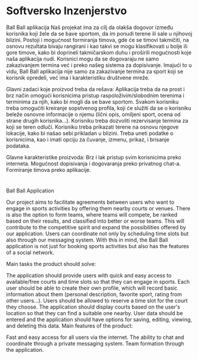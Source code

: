 ﻿# Softversko Inzenjerstvo
 Ball Ball aplikacija
Naš projekat ima za cilj da olakša dogovor između korisnika koji žele da se bave sportom, da im ponudi terene ili sale u njihovoj blizini. Postoji i mogućnost formiranja timova, gde će se timovi takmičiti, na osnovu rezultata bivaju rangirani i kao takvi se mogu klasifikovati u bolje ili gore timove, kako bi doprineli takmičarskom duhu i  proširili mogućnosti koje naša aplikacija nudi. Korisnici mogu da se dogovaraju ne samo zakazivanjem termina već i preko našeg sistema za dopisivanje. Imajući to u vidu, Ball Ball aplikacija nije samo za zakazivanje termina za sport koji se korisnik opredeli, već ima i karakteristiku društvene mreže.

Glavni zadaci koje proizvod treba da rešava:
Aplikacija treba da na prost i brz način omogući korisnicima pristup raspoloživim/slobodnim terenima i terminima za njih, kako bi mogli da se bave sportom. 
Svakom korisniku treba omogućiti kreiranje sopstvenog profila, koji će služiti da se o korisniku beleže osnovne informacije o njemu (lični opis, omiljeni sport, ocena od strane drugih korisnika...).
Korisniku treba dozvoliti rezervisanje termina za koji se teren odluči.
	Korisniku treba prikazati terene na osnovu njegove lokacije, kako bi našao sebi prikladan u blizini.
	Treba uneti podatke o korisnicima, kao i imati opciju za čuvanje, izmenu, prikaz, i brisanje podataka.

Glavne karakteristike proizvoda:
Brz i lak pristup svim korisnicima preko interneta.
Mogućnost dopisivanja i dogovaranja preko privatnog chat-a.
Formiranje timova preko aplikacije.


# 
Ball Ball Application

Our project aims to facilitate agreements between users who want to engage in sports activities by offering them nearby courts or venues. There is also the option to form teams, where teams will compete, be ranked based on their results, and classified into better or worse teams. This will contribute to the competitive spirit and expand the possibilities offered by our application. Users can coordinate not only by scheduling time slots but also through our messaging system. With this in mind, the Ball Ball application is not just for booking sports activities but also has the features of a social network.

Main tasks the product should solve:

The application should provide users with quick and easy access to available/free courts and time slots so that they can engage in sports.
Each user should be able to create their own profile, which will record basic information about them (personal description, favorite sport, rating from other users...).
Users should be allowed to reserve a time slot for the court they choose.
The application should display courts based on the user's location so that they can find a suitable one nearby.
User data should be entered and the application should have options for saving, editing, viewing, and deleting this data.
Main features of the product:

Fast and easy access for all users via the internet.
The ability to chat and coordinate through a private messaging system.
Team formation through the application.


